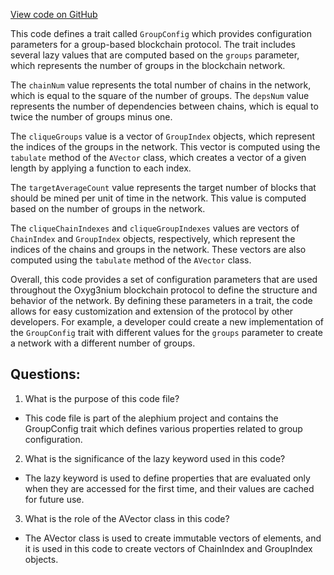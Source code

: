 [View code on GitHub](https://github.com/alephium/alephium/protocol/src/main/scala/org/alephium/protocol/config/GroupConfig.scala)

This code defines a trait called `GroupConfig` which provides configuration parameters for a group-based blockchain protocol. The trait includes several lazy values that are computed based on the `groups` parameter, which represents the number of groups in the blockchain network.

The `chainNum` value represents the total number of chains in the network, which is equal to the square of the number of groups. The `depsNum` value represents the number of dependencies between chains, which is equal to twice the number of groups minus one.

The `cliqueGroups` value is a vector of `GroupIndex` objects, which represent the indices of the groups in the network. This vector is computed using the `tabulate` method of the `AVector` class, which creates a vector of a given length by applying a function to each index.

The `targetAverageCount` value represents the target number of blocks that should be mined per unit of time in the network. This value is computed based on the number of groups in the network.

The `cliqueChainIndexes` and `cliqueGroupIndexes` values are vectors of `ChainIndex` and `GroupIndex` objects, respectively, which represent the indices of the chains and groups in the network. These vectors are also computed using the `tabulate` method of the `AVector` class.

Overall, this code provides a set of configuration parameters that are used throughout the Oxyg3nium blockchain protocol to define the structure and behavior of the network. By defining these parameters in a trait, the code allows for easy customization and extension of the protocol by other developers. For example, a developer could create a new implementation of the `GroupConfig` trait with different values for the `groups` parameter to create a network with a different number of groups.
## Questions: 
 1. What is the purpose of this code file?
- This code file is part of the alephium project and contains the GroupConfig trait which defines various properties related to group configuration.

2. What is the significance of the lazy keyword used in this code?
- The lazy keyword is used to define properties that are evaluated only when they are accessed for the first time, and their values are cached for future use.

3. What is the role of the AVector class in this code?
- The AVector class is used to create immutable vectors of elements, and it is used in this code to create vectors of ChainIndex and GroupIndex objects.